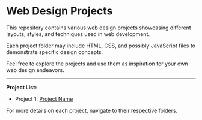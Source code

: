 # Web Design Projects

This repository contains various web design projects showcasing different layouts, styles, and techniques used in web development.

Each project folder may include HTML, CSS, and possibly JavaScript files to demonstrate specific design concepts.

Feel free to explore the projects and use them as inspiration for your own web design endeavors.

---

**Project List:**
- Project 1: [Project Name](link)


For more details on each project, navigate to their respective folders.


